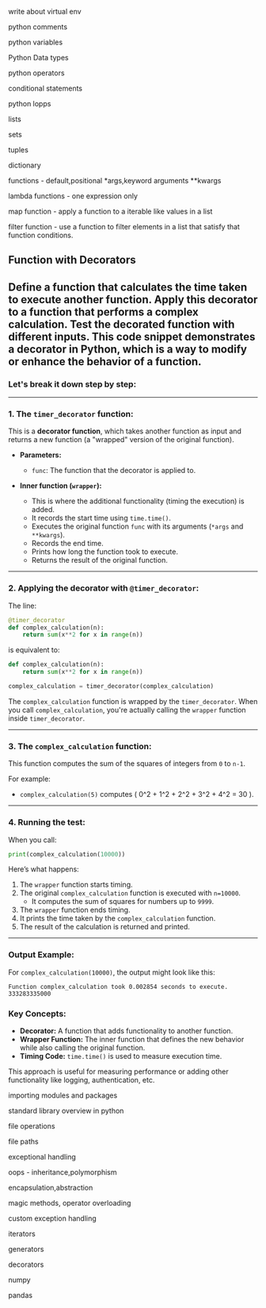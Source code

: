 
write about virtual env

python comments 

python variables

Python Data types

python operators

conditional statements

python lopps

lists

sets

tuples

dictionary 

functions - default,positional *args,keyword arguments **kwargs

lambda functions - one expression only

map function - apply a function to a iterable like values in a list

filter function - use a function to filter elements in a list that satisfy that function conditions.

## Function with Decorators

## Define a function that calculates the time taken to execute another function. Apply this decorator to a function that performs a complex calculation. Test the decorated function with different inputs. This code snippet demonstrates a **decorator** in Python, which is a way to modify or enhance the behavior of a function.

### Let's break it down step by step:

---

### **1. The `timer_decorator` function:**

This is a **decorator function**, which takes another function as input and returns a new function (a "wrapped" version of the original function).

- **Parameters:**
  - `func`: The function that the decorator is applied to.
  
- **Inner function (`wrapper`):**
  - This is where the additional functionality (timing the execution) is added.
  - It records the start time using `time.time()`.
  - Executes the original function `func` with its arguments (`*args` and `**kwargs`).
  - Records the end time.
  - Prints how long the function took to execute.
  - Returns the result of the original function.

---

### **2. Applying the decorator with `@timer_decorator`:**

The line:

```python
@timer_decorator
def complex_calculation(n):
    return sum(x**2 for x in range(n))
```

is equivalent to:

```python
def complex_calculation(n):
    return sum(x**2 for x in range(n))

complex_calculation = timer_decorator(complex_calculation)
```

The `complex_calculation` function is wrapped by the `timer_decorator`. When you call `complex_calculation`, you're actually calling the `wrapper` function inside `timer_decorator`.

---

### **3. The `complex_calculation` function:**

This function computes the sum of the squares of integers from `0` to `n-1`. 

For example:
- `complex_calculation(5)` computes \( 0^2 + 1^2 + 2^2 + 3^2 + 4^2 = 30 \).

---

### **4. Running the test:**

When you call:

```python
print(complex_calculation(10000))
```

Here’s what happens:
1. The `wrapper` function starts timing.
2. The original `complex_calculation` function is executed with `n=10000`.
   - It computes the sum of squares for numbers up to `9999`.
3. The `wrapper` function ends timing.
4. It prints the time taken by the `complex_calculation` function.
5. The result of the calculation is returned and printed.

---

### **Output Example:**

For `complex_calculation(10000)`, the output might look like this:

```
Function complex_calculation took 0.002854 seconds to execute.
333283335000
```

### **Key Concepts:**
- **Decorator:** A function that adds functionality to another function.
- **Wrapper Function:** The inner function that defines the new behavior while also calling the original function.
- **Timing Code:** `time.time()` is used to measure execution time.

This approach is useful for measuring performance or adding other functionality like logging, authentication, etc.

importing modules and packages

standard library overview in python

file operations

file paths

exceptional handling

oops - inheritance,polymorphism

encapsulation,abstraction

magic methods, operator overloading

custom exception handling

iterators

generators

decorators

numpy

pandas
